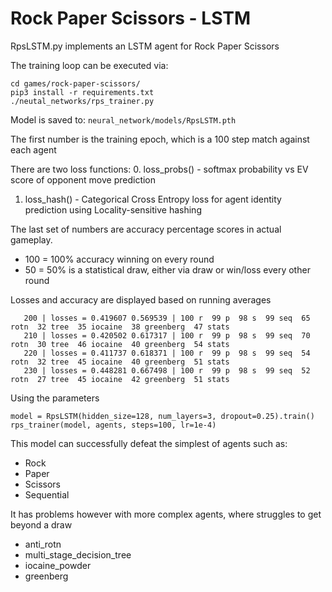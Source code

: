 # Rock Paper Scissors - LSTM

RpsLSTM.py implements an LSTM agent for Rock Paper Scissors

The training loop can be executed via:
```
cd games/rock-paper-scissors/
pip3 install -r requirements.txt
./neutal_networks/rps_trainer.py
```

Model is saved to: `neural_network/models/RpsLSTM.pth`

The first number is the training epoch, which is a 100 step match against each agent

There are two loss functions:
0. loss_probs() - softmax probability vs EV score of opponent move prediction
1. loss_hash() - Categorical Cross Entropy loss for agent identity prediction using Locality-sensitive hashing

The last set of numbers are accuracy percentage scores in actual gameplay. 
- 100 = 100% accuracy winning on every round
- 50  = 50% is a statistical draw, either via draw or win/loss every other round

Losses and accuracy are displayed based on running averages
```
   200 | losses = 0.419607 0.569539 | 100 r  99 p  98 s  99 seq  65 rotn  32 tree  35 iocaine  38 greenberg  47 stats
   210 | losses = 0.420502 0.617317 | 100 r  99 p  98 s  99 seq  70 rotn  30 tree  46 iocaine  40 greenberg  54 stats
   220 | losses = 0.411737 0.618371 | 100 r  99 p  98 s  99 seq  54 rotn  32 tree  45 iocaine  40 greenberg  51 stats
   230 | losses = 0.448281 0.667498 | 100 r  99 p  98 s  99 seq  52 rotn  27 tree  45 iocaine  42 greenberg  51 stats
```


Using the parameters
```
model = RpsLSTM(hidden_size=128, num_layers=3, dropout=0.25).train()
rps_trainer(model, agents, steps=100, lr=1e-4)
```

This model can successfully defeat the simplest of agents such as:
- Rock 
- Paper 
- Scissors 
- Sequential

It has problems however with more complex agents, where struggles to get beyond a draw
- anti_rotn
- multi_stage_decision_tree
- iocaine_powder 
- greenberg
